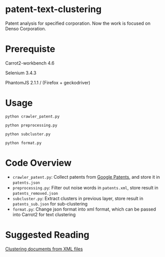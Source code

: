 # patent-text-clustering

Patent analysis for specified corporation. Now the work is focused on Denso Corporation.

# Prerequiste

Carrot2-workbench 4.6

Selenium 3.4.3

PhantomJS 2.1.1 / (Firefox + geckodriver)

# Usage

`python crawler_patent.py`

`python preprocessing.py`

`python subcluster.py`

`python format.py`

# Code Overview
* `crawler_patent.py`: Collect patents from [Google Patents](https://patents.google.com), and store it in `patents.json`
* `preprocessing.py`: Filter out noise words in `patents.xml`, store result in `patents_removed.json`
* `subcluster.py`: Extract clusters in previous layer, store result in `patents_sub.json` for sub-clustering
* `format.py`: Change json format into xml format, which can be passed into Carrot2 for text clustering

# Suggested Reading

[Clustering documents from XML files](http://download.carrot2.org/head/manual/index.html#section.getting-started.xml-files)
